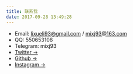 ```yaml
---
title: 联系我
date: 2017-09-28 13:49:28
---
```


- Email: lixueli93@gmail.com / mixj93@163.com
- QQ: 550653108
- Telegram: mixj93
- [Twitter →](https://twitter.com/mixj93)
- [Github →](https://github.com/mixj93)
- [Instagram →](https://www.instagram.com/mixj93/)
